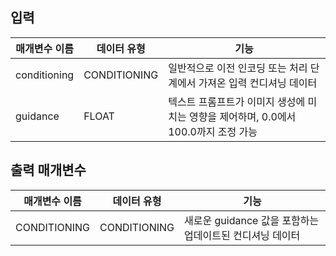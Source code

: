 ## 입력

| 매개변수 이름 | 데이터 유형 | 기능 |
|----------------|-----------|----------|
| conditioning | CONDITIONING | 일반적으로 이전 인코딩 또는 처리 단계에서 가져온 입력 컨디셔닝 데이터 |
| guidance | FLOAT | 텍스트 프롬프트가 이미지 생성에 미치는 영향을 제어하며, 0.0에서 100.0까지 조정 가능 |

## 출력 매개변수

| 매개변수 이름 | 데이터 유형 | 기능 |
|----------------|-----------|----------|
| CONDITIONING | CONDITIONING | 새로운 guidance 값을 포함하는 업데이트된 컨디셔닝 데이터 |
